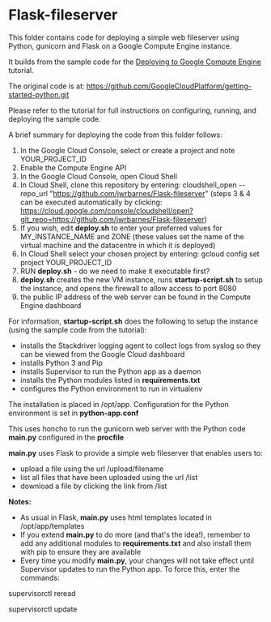 # Flask-fileserver

 This folder contains code for deploying a simple web fileserver using Python, gunicorn and Flask on a Google Compute Engine instance.

 It builds from the sample code for the [Deploying to Google Compute Engine][tutorial-gce] tutorial. 
 
 The original code is at: https://github.com/GoogleCloudPlatform/getting-started-python.git

Please refer to the tutorial for full instructions on configuring, running, and deploying the sample code. 

A brief summary for deploying the code from this folder follows:

1. In the Google Cloud Console, select or create a project and note YOUR_PROJECT_ID
2. Enable the Compute Engine API
3. In the Google Cloud Console, open Cloud Shell
4. In Cloud Shell, clone this repository by entering: cloudshell_open --repo_url "https://github.com/jwrbarnes/Flask-fileserver"
   (steps 3 & 4 can be executed automatically by clicking: https://cloud.google.com/console/cloudshell/open?git_repo=https://github.com/jwrbarnes/Flask-fileserver)
5. If you wish, edit <b>deploy.sh</b> to enter your preferred values for MY_INSTANCE_NAME and ZONE
   (these values set the name of the virtual machine and the datacentre in which it is deployed)
6. In Cloud Shell select your chosen project by entering: gcloud config set project YOUR_PROJECT_ID
7. RUN <b>deploy.sh</b> - do we need to make it executable first?
8. <b>deploy.sh</b> creates the new VM instance, runs <b>startup-script.sh</b> to setup the instance, and opens the firewall to allow access to port 8080
9. the public IP address of the web server can be found in the Compute Engine dashboard

For information, <b>startup-script.sh</b> does the following to setup the instance (using the sample code from the tutorial):
* installs the Stackdriver logging agent to collect logs from syslog so they can be viewed from the Google Cloud dashboard
* installs Python 3 and Pip
* installs Supervisor to run the Python app as a daemon
* installs the Python modules listed in <b>requirements.txt</b>
* configures the Python environment to run in virtualenv 

The installation is placed in /opt/app. Configuration for the Python environment is set in <b>python-app.conf</b>

This uses honcho to run the gunicorn web server with the Python code <b>main.py</b> configured in the <b>procfile</b>

<b>main.py</b> uses Flask to provide a simple web fileserver that enables users to:
* upload a file using the url /upload/filename
* list all files that have been uploaded using the url /list
* download a file by clicking the link from /list

<b>Notes:</b> 
* As usual in Flask, <b>main.py</b> uses html templates located in /opt/app/templates
* If you extend <b>main.py</b> to do more (and that's the idea!), remember to add any additional modules to <b>requirements.txt</b> 
and also install them with pip to ensure they are available
* Every time you modify <b>main.py</b>, your changes will not take effect until Supervisor updates to run the Python app. To force this, enter the commands:

supervisorctl reread

supervisorctl update


 [tutorial-gce]: https://cloud.google.com/python/tutorials/getting-started-on-compute-engine
